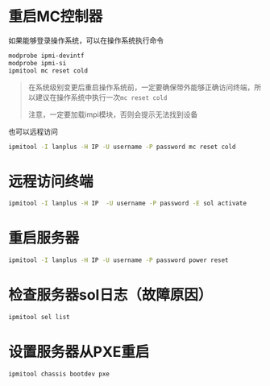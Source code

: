 # 重启MC控制器

如果能够登录操作系统，可以在操作系统执行命令

```bash
modprobe ipmi-devintf
modprobe ipmi-si
ipmitool mc reset cold
```

> 在系统级别变更后重启操作系统前，一定要确保带外能够正确访问终端，所以建议在操作系统中执行一次`mc reset cold`
>
> 注意，一定要加载impi模块，否则会提示无法找到设备

也可以远程访问

```bash
ipmitool -I lanplus -H IP -U username -P password mc reset cold
```

# 远程访问终端

```bash
ipmitool -I lanplus -H IP  -U username -P password -E sol activate
```

# 重启服务器

```bash
ipmitool -I lanplus -H IP -U username -P password power reset
```

# 检查服务器sol日志（故障原因）

```bash
ipmitool sel list
```

# 设置服务器从PXE重启

```bash
ipmitool chassis bootdev pxe
```